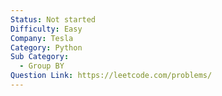 ```yaml
---
Status: Not started
Difficulty: Easy
Company: Tesla
Category: Python
Sub Category:
  - Group BY
Question Link: https://leetcode.com/problems/
---
```

